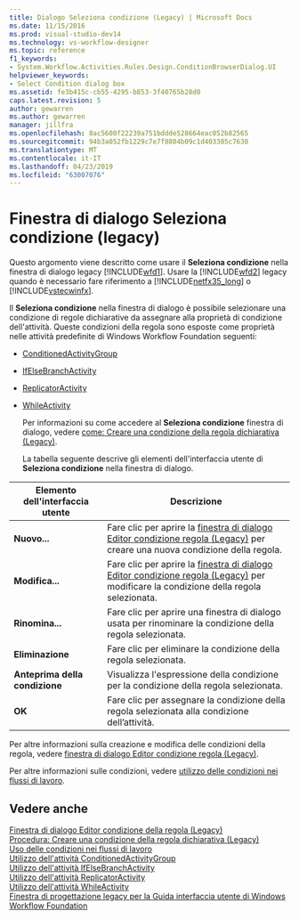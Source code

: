 ```yaml
---
title: Dialogo Seleziona condizione (Legacy) | Microsoft Docs
ms.date: 11/15/2016
ms.prod: visual-studio-dev14
ms.technology: vs-workflow-designer
ms.topic: reference
f1_keywords:
- System.Workflow.Activities.Rules.Design.ConditionBrowserDialog.UI
helpviewer_keywords:
- Select Condition dialog box
ms.assetid: fe3b415c-cb55-4295-b853-3f40765b28d0
caps.latest.revision: 5
author: gewarren
ms.author: gewarren
manager: jillfra
ms.openlocfilehash: 8ac5600f22239a751bddde528664eac052b82565
ms.sourcegitcommit: 94b3a052fb1229c7e7f8804b09c1d403385c7630
ms.translationtype: MT
ms.contentlocale: it-IT
ms.lasthandoff: 04/23/2019
ms.locfileid: "63007076"
---
```

# <a name="select-condition-dialog-box-legacy"></a>Finestra di dialogo Seleziona condizione (legacy)
Questo argomento viene descritto come usare il **Seleziona condizione** nella finestra di dialogo legacy [!INCLUDE[wfd1](../includes/wfd1-md.md)]. Usare la [!INCLUDE[wfd2](../includes/wfd2-md.md)] legacy quando è necessario fare riferimento a [!INCLUDE[netfx35_long](../includes/netfx35-long-md.md)] o [!INCLUDE[vstecwinfx](../includes/vstecwinfx-md.md)].  
  
 Il **Seleziona condizione** nella finestra di dialogo è possibile selezionare una condizione di regole dichiarative da assegnare alla proprietà di condizione dell'attività. Queste condizioni della regola sono esposte come proprietà nelle attività predefinite di Windows Workflow Foundation seguenti:  
  
- [ConditionedActivityGroup](http://go.microsoft.com/fwlink?LinkID=65017)  
  
- [IfElseBranchActivity](http://go.microsoft.com/fwlink?LinkID=65034)  
  
- [ReplicatorActivity](http://go.microsoft.com/fwlink?LinkID=65039)  
  
- [WhileActivity](http://go.microsoft.com/fwlink?LinkID=65049)  
  
  Per informazioni su come accedere al **Seleziona condizione** finestra di dialogo, vedere [come: Creare una condizione della regola dichiarativa (Legacy)](../workflow-designer/how-to-create-a-declarative-rule-condition-legacy.md).  
  
  La tabella seguente descrive gli elementi dell'interfaccia utente di **Seleziona condizione** nella finestra di dialogo.  
  
|Elemento dell'interfaccia utente|Descrizione|  
|----------------|-----------------|  
|**Nuovo...**|Fare clic per aprire la [finestra di dialogo Editor condizione regola (Legacy)](../workflow-designer/rule-condition-editor-dialog-box-legacy.md) per creare una nuova condizione della regola.|  
|**Modifica...**|Fare clic per aprire la [finestra di dialogo Editor condizione regola (Legacy)](../workflow-designer/rule-condition-editor-dialog-box-legacy.md) per modificare la condizione della regola selezionata.|  
|**Rinomina...**|Fare clic per aprire una finestra di dialogo usata per rinominare la condizione della regola selezionata.|  
|**Eliminazione**|Fare clic per eliminare la condizione della regola selezionata.|  
|**Anteprima della condizione**|Visualizza l'espressione della condizione per la condizione della regola selezionata.|  
|**OK**|Fare clic per assegnare la condizione della regola selezionata alla condizione dell’attività.|  
  
 Per altre informazioni sulla creazione e modifica delle condizioni della regola, vedere [finestra di dialogo Editor condizione regola (Legacy)](../workflow-designer/rule-condition-editor-dialog-box-legacy.md).  
  
 Per altre informazioni sulle condizioni, vedere [utilizzo delle condizioni nei flussi di lavoro](http://go.microsoft.com/fwlink?LinkID=65009).  
  
## <a name="see-also"></a>Vedere anche  
 [Finestra di dialogo Editor condizione della regola (Legacy)](../workflow-designer/rule-condition-editor-dialog-box-legacy.md)   
 [Procedura: Creare una condizione della regola dichiarativa (Legacy)](../workflow-designer/how-to-create-a-declarative-rule-condition-legacy.md)   
 [Uso delle condizioni nei flussi di lavoro](http://go.microsoft.com/fwlink?LinkID=65009)   
 [Utilizzo dell'attività ConditionedActivityGroup](http://go.microsoft.com/fwlink?LinkID=65066)   
 [Utilizzo dell'attività IfElseBranchActivity](http://go.microsoft.com/fwlink?LinkID=65075)   
 [Utilizzo dell'attività ReplicatorActivity](http://go.microsoft.com/fwlink?LinkID=65080)   
 [Utilizzo dell'attività WhileActivity](http://go.microsoft.com/fwlink?LinkID=65091)   
 [Finestra di progettazione legacy per la Guida interfaccia utente di Windows Workflow Foundation](../workflow-designer/legacy-designer-for-windows-workflow-foundation-ui-help.md)
